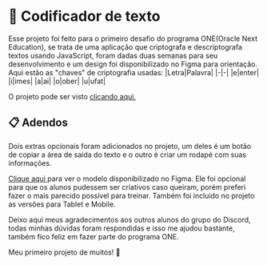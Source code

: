 # 💾 Codificador de texto

Esse projeto foi feito para o primeiro desafio do programa ONE(Oracle Next Education), se trata de uma aplicação que criptografa e descriptografa textos usando JavaScript, foram dadas duas semanas para seu desenvolvimento e um design foi disponibilizado no Figma para orientação. 
Aqui estão as "chaves" de criptografia usadas:
|Letra|Palavra|
|-|-|
|e|enter|
|i|imes|
|a|ai|
|o|ober|
|u|ufat| 

O projeto pode ser visto <a href="https://zzzw7.github.io."> clicando aqui.</a>

## 📋 Adendos

Dois extras opcionais foram adicionados no projeto, um deles é um botão de copiar a área de saída do texto e o outro é criar um rodapé com suas informações.

<a href="https://www.figma.com/file/tvFEYhVfZTjdJ5P24RGV21/Alura-Challenge---Desafio-1---L%C3%B3gica?type=design&node-id=16-802&mode=design&t=8Os0w3ZXl5cBpDho-0">Clique aqui </a>para ver o modelo disponibilizado no Figma. Ele foi opcional para que os alunos pudessem ser criativos caso queiram, porém preferi fazer o mais parecido possível para treinar. Também foi incluido no projeto as versões para Tablet e Mobile.

Deixo aqui meus agradecimentos aos outros alunos do grupo do Discord, todas minhas dúvidas foram respondidas e isso me ajudou bastante, também fico feliz em fazer parte do programa ONE.

Meu primeiro projeto de muitos! 🙏